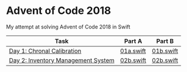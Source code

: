# Advent of Code 2018

My attempt at solving Advent of Code 2018 in Swift

| Task                                                                      | Part A                       | Part B                       |
| ---                                                                       | ---                          | ---                          |
| [Day 1: Chronal Calibration](https://adventofcode.com/2018/day/1)         | [01a.swift](day01/01a.swift) | [01b.swift](day01/01b.swift) |
| [Day 2: Inventory Management System](https://adventofcode.com/2018/day/2) | [02b.swift](day02/02a.swift) | [02b.swift](day02/02b.swift) |

